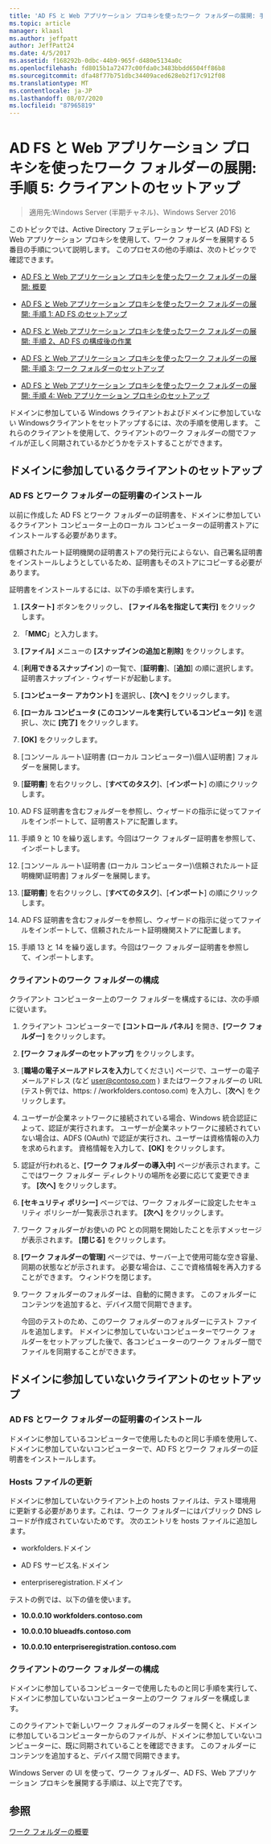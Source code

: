 ```yaml
---
title: 'AD FS と Web アプリケーション プロキシを使ったワーク フォルダーの展開: 手順 5: クライアントのセットアップ'
ms.topic: article
manager: klaasl
ms.author: jeffpatt
author: JeffPatt24
ms.date: 4/5/2017
ms.assetid: f168292b-0dbc-44b9-965f-d480e5134a0c
ms.openlocfilehash: fd8015b1a72477c00fda0c3483bbdd6504ff86b8
ms.sourcegitcommit: dfa48f77b751dbc34409aced628eb2f17c912f08
ms.translationtype: MT
ms.contentlocale: ja-JP
ms.lasthandoff: 08/07/2020
ms.locfileid: "87965819"
---
```

# <a name="deploy-work-folders-with-ad-fs-and-web-application-proxy-step-5-set-up-clients"></a>AD FS と Web アプリケーション プロキシを使ったワーク フォルダーの展開: 手順 5: クライアントのセットアップ

>適用先:Windows Server (半期チャネル)、Windows Server 2016

このトピックでは、Active Directory フェデレーション サービス (AD FS) と Web アプリケーション プロキシを使用して、ワーク フォルダーを展開する 5 番目の手順について説明します。 このプロセスの他の手順は、次のトピックで確認できます。

-   [AD FS と Web アプリケーション プロキシを使ったワーク フォルダーの展開: 概要](deploy-work-folders-adfs-overview.md)

-   [AD FS と Web アプリケーション プロキシを使ったワーク フォルダーの展開: 手順 1: AD FS のセットアップ](deploy-work-folders-adfs-step1.md)

-   [AD FS と Web アプリケーション プロキシを使ったワーク フォルダーの展開: 手順 2、AD FS の構成後の作業](deploy-work-folders-adfs-step2.md)

-   [AD FS と Web アプリケーション プロキシを使ったワーク フォルダーの展開: 手順 3: ワーク フォルダーのセットアップ](deploy-work-folders-adfs-step3.md)

-   [AD FS と Web アプリケーション プロキシを使ったワーク フォルダーの展開: 手順 4: Web アプリケーション プロキシのセットアップ](deploy-work-folders-adfs-step4.md)

ドメインに参加している Windows クライアントおよびドメインに参加していない Windowsクライアントをセットアップするには、次の手順を使用します。 これらのクライアントを使用して、クライアントのワーク フォルダーの間でファイルが正しく同期されているかどうかをテストすることができます。

## <a name="set-up-a-domain-joined-client"></a>ドメインに参加しているクライアントのセットアップ

### <a name="install-the-ad-fs-and-work-folder-certificates"></a>AD FS とワーク フォルダーの証明書のインストール
以前に作成した AD FS とワーク フォルダーの証明書を、ドメインに参加しているクライアント コンピューター上のローカル コンピューターの証明書ストアにインストールする必要があります。

信頼されたルート証明機関の証明書ストアの発行元によらない、自己署名証明書をインストールしようとしているため、証明書もそのストアにコピーする必要があります。

証明書をインストールするには、以下の手順を実行します。

1.  **[スタート]** ボタンをクリックし、 **[ファイル名を指定して実行]** をクリックします。

2.  「**MMC**」と入力します。

3.  **[ファイル]** メニューの **[スナップインの追加と削除]** をクリックします。

4.  [**利用できるスナップイン**] の一覧で、[**証明書**]、[**追加**] の順に選択します。 証明書スナップイン \- ウィザードが起動します。

5.  **[コンピューター アカウント]** を選択し、**[次へ]** をクリックします。

6.  **[ローカル コンピュータ (このコンソールを実行しているコンピュータ)]** を選択し、次に **[完了]** をクリックします。

7.  **[OK]** をクリックします。

8.  [コンソール ルート\証明書 \(ローカル コンピューター)\個人\証明書] フォルダーを展開します。

9. [**証明書**] を右クリックし、[**すべてのタスク**]、[**インポート**] の順にクリックします。

10. AD FS 証明書を含むフォルダーを参照し、ウィザードの指示に従ってファイルをインポートして、証明書ストアに配置します。

11. 手順 9 と 10 を繰り返します。今回はワーク フォルダー証明書を参照して、インポートします。

12. [コンソール ルート\証明書 \(ローカル コンピューター)\信頼されたルート証明機関\証明書] フォルダーを展開します。

13. [**証明書**] を右クリックし、[**すべてのタスク**]、[**インポート**] の順にクリックします。

14. AD FS 証明書を含むフォルダーを参照し、ウィザードの指示に従ってファイルをインポートして、信頼されたルート証明機関ストアに配置します。

15. 手順 13 と 14 を繰り返します。今回はワーク フォルダー証明書を参照して、インポートします。

### <a name="configure-work-folders-on-the-client"></a>クライアントのワーク フォルダーの構成
クライアント コンピューター上のワーク フォルダーを構成するには、次の手順に従います。

1. クライアント コンピューターで **[コントロール パネル]** を開き、**[ワーク フォルダー]** をクリックします。

2. **[ワーク フォルダーのセットアップ]** をクリックします。

3. [**職場の電子メールアドレスを入力**してください] ページで、ユーザーの電子メールアドレス (など user@contoso.com ) またはワークフォルダーの URL (テスト例では、https: \/ /workfolders.contoso.com) を入力し、[**次へ**] をクリックします。

4. ユーザーが企業ネットワークに接続されている場合、Windows 統合認証によって、認証が実行されます。 ユーザーが企業ネットワークに接続されていない場合は、ADFS (OAuth) で認証が実行され、ユーザーは資格情報の入力を求められます。 資格情報を入力して、**[OK]** をクリックします。

5. 認証が行われると、**[ワーク フォルダーの導入中]** ページが表示されます。ここではワーク フォルダー ディレクトリの場所を必要に応じて変更できます。 **[次へ]** をクリックします。

6. **[セキュリティ ポリシー]** ページでは、ワーク フォルダーに設定したセキュリティ ポリシーが一覧表示されます。 **[次へ]** をクリックします。

7. ワーク フォルダーがお使いの PC との同期を開始したことを示すメッセージが表示されます。 **[閉じる]** をクリックします。

8. **[ワーク フォルダーの管理]** ページでは、サーバー上で使用可能な空き容量、同期の状態などが示されます。 必要な場合は、ここで資格情報を再入力することができます。 ウィンドウを閉じます。

9. ワーク フォルダーのフォルダーは、自動的に開きます。 このフォルダーにコンテンツを追加すると、デバイス間で同期できます。

    今回のテストのため、このワーク フォルダーのフォルダーにテスト ファイルを追加します。 ドメインに参加していないコンピューターでワーク フォルダーをセットアップした後で、各コンピューターのワーク フォルダー間でファイルを同期することができます。

## <a name="set-up-a-non-domain-joined-client"></a>ドメインに参加していないクライアントのセットアップ

### <a name="install-the-ad-fs-and-work-folder-certificates"></a>AD FS とワーク フォルダーの証明書のインストール
ドメインに参加しているコンピューターで使用したものと同じ手順を使用して、ドメインに参加していないコンピューターで、AD FS とワーク フォルダーの証明書をインストールします。

### <a name="update-the-hosts-file"></a>Hosts ファイルの更新
ドメインに参加していないクライアント上の hosts ファイルは、テスト環境用に更新する必要があります。これは、ワーク フォルダーにはパブリック DNS レコードが作成されていないためです。 次のエントリを hosts ファイルに追加します。

-  workfolders.ドメイン

-  AD FS サービス名.ドメイン

-  enterpriseregistration.ドメイン

テストの例では、以下の値を使います。

-  **10.0.0.10 workfolders.contoso.com**

-  **10.0.0.10 blueadfs.contoso.com**

-  **10.0.0.10 enterpriseregistration.contoso.com**

### <a name="configure-work-folders-on-the-client"></a>クライアントのワーク フォルダーの構成
ドメインに参加しているコンピューターで使用したものと同じ手順を実行して、ドメインに参加していないコンピューター上のワーク フォルダーを構成します。

このクライアントで新しいワーク フォルダーのフォルダーを開くと、ドメインに参加しているコンピューターからのファイルが、ドメインに参加していないコンピューターに、既に同期されていることを確認できます。 このフォルダーにコンテンツを追加すると、デバイス間で同期できます。

Windows Server の UI を使って、ワーク フォルダー、AD FS、Web アプリケーション プロキシを展開する手順は、以上で完了です。

## <a name="see-also"></a>参照
[ワーク フォルダーの概要](Work-Folders-Overview.md)


